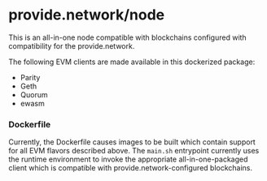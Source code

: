 # provide.network/node

This is an all-in-one node compatible with blockchains configured with compatibility for the provide.network.

The following EVM clients are made available in this dockerized package:

  - Parity
  - Geth
  - Quorum
  - ewasm

### Dockerfile

Currently, the Dockerfile causes images to be built which contain support for all EVM flavors described above. The `main.sh` entrypoint currently uses the runtime environment to invoke the appropriate all-in-one-packaged client which is compatible with provide.network-configured blockchains.
